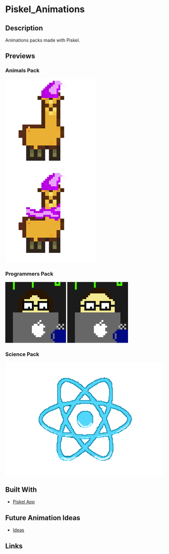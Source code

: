 # Piskel_Animations

## Description
Animations packs made with Piskel.

## Previews

### Animals Pack
![LamaHatGif](Documentation/Preview/Animals%20Pack/LamaHat.gif?raw=true "LamaHatGif")
![LamaHatScarfGif](Documentation/Preview/Animals%20Pack/LamaHatScarf.gif?raw=true "LamaHatScarfGif")

### Programmers Pack
![ProgrammerFemaleGif](Documentation/Preview/Programmers%20Pack/ProgrammerFemale.gif?raw=true "ProgrammerFemaleGif")
![ProgrammerMaleGif](Documentation/Preview/Programmers%20Pack/ProgrammerMale.gif?raw=true "ProgrammerMaleGif")

### Science Pack
![AtomGif](Documentation/Preview/Science%20Pack/atom.gif?raw=true "AtomGif")

## Built With
- [Piskel App](https://www.piskelapp.com/)

## Future Animation Ideas
- [Ideas](IDEAS.md)

## Links
<!-- - []() -->
